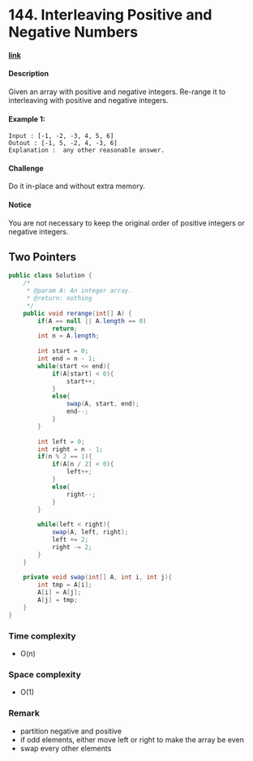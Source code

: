 # 144. Interleaving Positive and Negative Numbers

#### [link](https://www.lintcode.com/problem/interleaving-positive-and-negative-numbers/)

#### Description
Given an array with positive and negative integers. Re-range it to interleaving with positive and negative integers.

#### Example 1:
```
Input : [-1, -2, -3, 4, 5, 6]
Outout : [-1, 5, -2, 4, -3, 6]
Explanation :  any other reasonable answer.
```

#### Challenge
Do it in-place and without extra memory.

#### Notice
You are not necessary to keep the original order of positive integers or negative integers.

## Two Pointers
```java
public class Solution {
    /*
     * @param A: An integer array.
     * @return: nothing
     */
    public void rerange(int[] A) {
        if(A == null || A.length == 0)
            return;
        int n = A.length;
        
        int start = 0;
        int end = n - 1;
        while(start <= end){
            if(A[start] < 0){
                start++;
            }
            else{
                swap(A, start, end);
                end--;
            }
        }
        
        int left = 0;
        int right = n - 1;
        if(n % 2 == 1){
            if(A[n / 2] < 0){
                left++;
            }
            else{
                right--;
            }
        }
        
        while(left < right){
            swap(A, left, right);
            left += 2;
            right -= 2;
        }
    }
    
    private void swap(int[] A, int i, int j){
        int tmp = A[i];
        A[i] = A[j];
        A[j] = tmp;
    }
}
```
### Time complexity
* O(n)
### Space complexity
* O(1)
### Remark
* partition negative and positive
* if odd elements, either move left or right to make the array be even
* swap every other elements